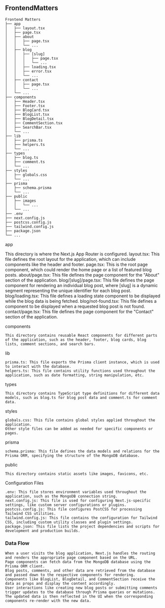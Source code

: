 ## FrontendMatters

```
Frontend Matters
├── app
│   ├── layout.tsx
│   ├── page.tsx
│   ├── about
│   │   ├── page.tsx
│   │   └── ...
│   ├── blog
│   │   ├── [slug]
│   │   │   ├── page.tsx
│   │   │   └── ...
│   │   ├── loading.tsx
│   │   ├── error.tsx
│   │   └── ...
│   ├── contact
│   │   ├── page.tsx
│   │   └── ...
│   └── ...
├── components
│   ├── Header.tsx
│   ├── Footer.tsx
│   ├── BlogCard.tsx
│   ├── BlogList.tsx
│   ├── BlogDetail.tsx
│   ├── CommentSection.tsx
│   ├── SearchBar.tsx
│   └── ...
├── lib
│   ├── prisma.ts
│   ├── helpers.ts
│   └── ...
├── types
│   ├── blog.ts
│   ├── comment.ts
│   └── ...
├── styles
│   ├── globals.css
│   └── ...
├── prisma
│   ├── schema.prisma
│   └── ...
├── public
│   ├── images
│   │   └── ...
│   └── ...
├── .env
├── next.config.js
├── postcss.config.js
├── tailwind.config.js
├── package.json
└── ...
```

app

This directory is where the Next.js App Router is configured.
layout.tsx: This file defines the root layout for the application, which can include components like the header and footer.
page.tsx: This is the root page component, which could render the home page or a list of featured blog posts.
about/page.tsx: This file defines the page component for the "About" section of the application.
blog/[slug]/page.tsx: This file defines the page component for rendering an individual blog post, where [slug] is a dynamic segment representing the unique identifier for each blog post.
blog/loading.tsx: This file defines a loading state component to be displayed while the blog data is being fetched.
blog/not-found.tsx: This file defines a component to be displayed when a requested blog post is not found.
contact/page.tsx: This file defines the page component for the "Contact" section of the application.

components

    This directory contains reusable React components for different parts of the application, such as the header, footer, blog cards, blog lists, comment sections, and search bars.

lib

    prisma.ts: This file exports the Prisma client instance, which is used to interact with the database.
    helpers.ts: This file contains utility functions used throughout the application, such as date formatting, string manipulation, etc.

types

    This directory contains TypeScript type definitions for different data models, such as blog.ts for blog post data and comment.ts for comment data.

styles

    globals.css: This file contains global styles applied throughout the application.
    Other style files can be added as needed for specific components or pages.

prisma

    schema.prisma: This file defines the data models and relations for the Prisma ORM, specifying the structure of the MongoDB database.

public

    This directory contains static assets like images, favicons, etc.

Configuration Files

    .env: This file stores environment variables used throughout the application, such as the MongoDB connection string.
    next.config.js: This file is used for configuring Next.js-specific settings, like custom server configurations or plugins.
    postcss.config.js: This file configures PostCSS for processing Tailwind CSS utilities.
    tailwind.config.js: This file contains the configuration for Tailwind CSS, including custom utility classes and plugin settings.
    package.json: This file lists the project dependencies and scripts for development and production builds.

### Data Flow

    When a user visits the blog application, Next.js handles the routing and renders the appropriate page component based on the URL.
    Page components can fetch data from the MongoDB database using the Prisma ORM client.
    Blog posts, comments, and other data are retrieved from the database and passed down to the respective components for rendering.
    Components like BlogList, BlogDetail, and CommentSection receive the data as props and display the content accordingly.
    User interactions like creating new blog posts or submitting comments trigger updates to the database through Prisma queries or mutations.
    The updated data is then reflected in the UI when the corresponding components re-render with the new data.
